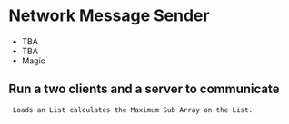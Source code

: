Network Message Sender
=========

####

  - TBA
  - TBA
  - Magic

Run a two clients and a server to communicate
--------------
```sh
 Loads an List calculates the Maximum Sub Array on the List.
```
